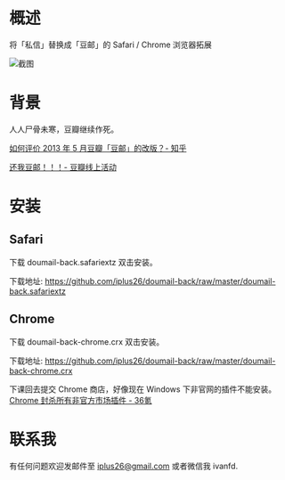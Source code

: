 # 概述

将「私信」替换成「豆邮」的 Safari / Chrome 浏览器拓展

![截图](https://github.com/iplus26/doumail-back/blob/master/Screenshot.png)

# 背景

人人尸骨未寒，豆瓣继续作死。

[如何评价 2013 年 5 月豆瓣「豆邮」的改版？- 知乎](http://www.zhihu.com/question/21123333)

[还我豆邮！！！- 豆瓣线上活动](http://www.douban.com/online/12214968/)

# 安装

## Safari

下载 doumail-back.safariextz 双击安装。

下载地址: https://github.com/iplus26/doumail-back/raw/master/doumail-back.safariextz

## Chrome

下载 doumail-back-chrome.crx 双击安装。

下载地址: https://github.com/iplus26/doumail-back/raw/master/doumail-back-chrome.crx

下课回去提交 Chrome 商店，好像现在 Windows 下非官网的插件不能安装。[Chrome 封杀所有非官方市场插件 - 36氪](http://36kr.com/p/532872.html)

# 联系我

有任何问题欢迎发邮件至 iplus26@gmail.com 或者微信我 ivanfd.